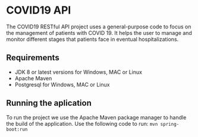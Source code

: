 # COVID19 API

The COVID19 RESTful API project uses a general-purpose code to focus on the management of patients with COVID 19. 
It helps the user to manage and monitor different stages that patients face in eventual hospitalizations.

## Requirements
- JDK 8 or latest versions for Windows, MAC or Linux
- Apache Maven
- Postgresql for Windows, MAC or Linux

## Running the aplication
 To run the project we use the Apache Maven package manager to handle the build of the application. Use the following code to run: 
 `mvn spring-boot:run`
